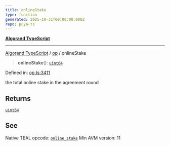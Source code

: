 ```yaml
---
title: onlineStake
type: function
generated: 2025-10-31T00:00:00.000Z
repo: puya-ts
---
```


[**Algorand TypeScript**](docs/_md/README)

---

[Algorand TypeScript](docs/_md/modules) / [op](/reference/algorand-typescript/api/op/readme/) / onlineStake

> **onlineStake**(): [`uint64`](/reference/algorand-typescript/api/index/type-aliases/uint64/)

Defined in: [op.ts:3411](https://github.com/algorandfoundation/puya-ts/blob/main/packages/algo-ts/src/op.ts#L3411)

the total online stake in the agreement round

## Returns

[`uint64`](/reference/algorand-typescript/api/index/type-aliases/uint64/)

## See

Native TEAL opcode: [`online_stake`](https://dev.algorand.co/reference/algorand-teal/opcodes#online_stake)
Min AVM version: 11
